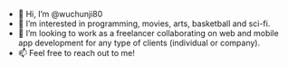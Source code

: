 - 👋 Hi, I’m @wuchunji80
- 👀 I’m interested in programming, movies, arts, basketball and sci-fi.
- 💞️ I’m looking to work as a freelancer collaborating on web and mobile app development for any type of clients (individual or company).
- 📫 Feel free to reach out to me!

<!---
wuchunji80/wuchunji80 is a ✨ special ✨ repository because its `README.md` (this file) appears on your GitHub profile.
You can click the Preview link to take a look at your changes.
--->

